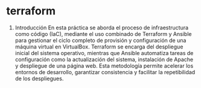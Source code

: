 # terraform
1.	Introducción
En esta práctica se aborda el proceso de infraestructura como código (IaC), mediante el uso combinado de Terraform y Ansible para gestionar el ciclo completo de provisión y configuración de una máquina virtual en VirtualBox.
Terraform se encarga del despliegue inicial del sistema operativo, mientras que Ansible automatiza tareas de configuración como la actualización del sistema, instalación de Apache y despliegue de una página web. 
Esta metodología permite acelerar los entornos de desarrollo, garantizar consistencia y facilitar la repetibilidad de los despliegues.
